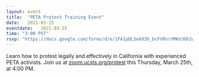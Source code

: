 ```yaml
---
layout: event
title:  "PETA Protest Training Event"
date:   2021-03-25
eventdate:   2021-03-25
time: "3:00 PST"
rsvp: "https://docs.google.com/forms/d/e/1FAIpQLSek03O_bcFVRnrVMKn3Gh2w4wATT00hVbGK9-lC6UJoLGjzhw/viewform?usp=sf_link"
---
```

Learn how to protest legally and effectively in California with experienced PETA activists.
Join us at [zoom.ucsts.org/protest](http://zoom.ucsts.org/protest) this Thursday, March 25th, at 4:00 PM.
